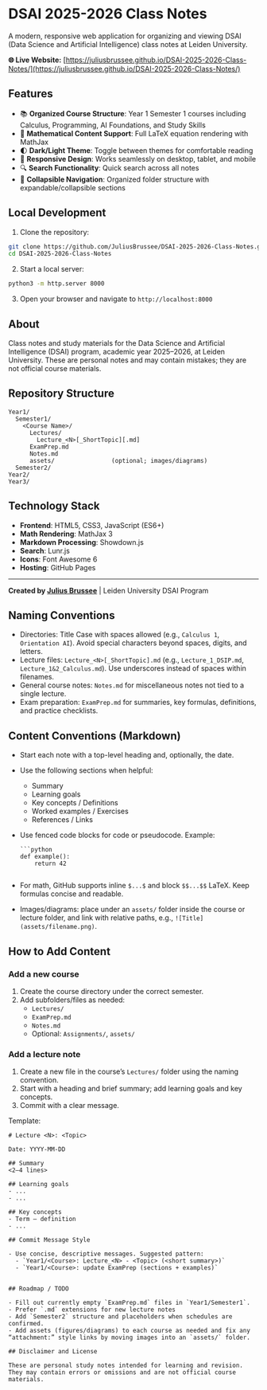 # DSAI 2025-2026 Class Notes

A modern, responsive web application for organizing and viewing DSAI (Data Science and Artificial Intelligence) class notes at Leiden University.

**🌐 Live Website:** [https://juliusbrussee.github.io/DSAI-2025-2026-Class-Notes/](https://juliusbrussee.github.io/DSAI-2025-2026-Class-Notes/)

## Features

- 📚 **Organized Course Structure**: Year 1 Semester 1 courses including Calculus, Programming, AI Foundations, and Study Skills
- 🧮 **Mathematical Content Support**: Full LaTeX equation rendering with MathJax
- 🌓 **Dark/Light Theme**: Toggle between themes for comfortable reading
- 📱 **Responsive Design**: Works seamlessly on desktop, tablet, and mobile
- 🔍 **Search Functionality**: Quick search across all notes
- 📂 **Collapsible Navigation**: Organized folder structure with expandable/collapsible sections

## Local Development

1. Clone the repository:
```bash
git clone https://github.com/JuliusBrussee/DSAI-2025-2026-Class-Notes.git
cd DSAI-2025-2026-Class-Notes
```

2. Start a local server:
```bash
python3 -m http.server 8000
```

3. Open your browser and navigate to `http://localhost:8000`

## About

Class notes and study materials for the Data Science and Artificial Intelligence (DSAI) program, academic year 2025–2026, at Leiden University. These are personal notes and may contain mistakes; they are not official course materials. 

## Repository Structure

```
Year1/
  Semester1/
    <Course Name>/
      Lectures/
        Lecture_<N>[_ShortTopic][.md]
      ExamPrep.md
      Notes.md
      assets/                (optional; images/diagrams)
  Semester2/
Year2/
Year3/
```

## Technology Stack

- **Frontend**: HTML5, CSS3, JavaScript (ES6+)
- **Math Rendering**: MathJax 3
- **Markdown Processing**: Showdown.js
- **Search**: Lunr.js
- **Icons**: Font Awesome 6
- **Hosting**: GitHub Pages

---

**Created by [Julius Brussee](https://github.com/JuliusBrussee)** | Leiden University DSAI Program

## Naming Conventions

- Directories: Title Case with spaces allowed (e.g., `Calculus 1`, `Orientation AI`). Avoid special characters beyond spaces, digits, and letters.
- Lecture files: `Lecture_<N>[_ShortTopic].md` (e.g., `Lecture_1_DSIP.md`, `Lecture_1&2_Calculus.md`). Use underscores instead of spaces within filenames.
- General course notes: `Notes.md` for miscellaneous notes not tied to a single lecture.
- Exam preparation: `ExamPrep.md` for summaries, key formulas, definitions, and practice checklists.

## Content Conventions (Markdown)

- Start each note with a top-level heading and, optionally, the date.
- Use the following sections when helpful:
  - Summary
  - Learning goals
  - Key concepts / Definitions
  - Worked examples / Exercises
  - References / Links
- Use fenced code blocks for code or pseudocode. Example:

  ```
  ```python
  def example():
      return 42
  ```
  ```

- For math, GitHub supports inline `$...$` and block `$$...$$` LaTeX. Keep formulas concise and readable.
- Images/diagrams: place under an `assets/` folder inside the course or lecture folder, and link with relative paths, e.g., `![Title](assets/filename.png)`.

## How to Add Content

### Add a new course

1. Create the course directory under the correct semester.
2. Add subfolders/files as needed:
   - `Lectures/`
   - `ExamPrep.md`
   - `Notes.md`
   - Optional: `Assignments/`, `assets/`

### Add a lecture note

1. Create a new file in the course’s `Lectures/` folder using the naming convention.
2. Start with a heading and brief summary; add learning goals and key concepts.
3. Commit with a clear message.

Template:

```
# Lecture <N>: <Topic>

Date: YYYY-MM-DD

## Summary
<2–4 lines>

## Learning goals
- ...
- ...

## Key concepts
- Term — definition
- ...

## Commit Message Style

- Use concise, descriptive messages. Suggested pattern:
  - `Year1/<Course>: Lecture_<N> - <Topic> (<short summary>)`
  - `Year1/<Course>: update ExamPrep (sections + examples)`


## Roadmap / TODO

- Fill out currently empty `ExamPrep.md` files in `Year1/Semester1`.
- Prefer `.md` extensions for new lecture notes
- Add `Semester2` structure and placeholders when schedules are confirmed.
- Add assets (figures/diagrams) to each course as needed and fix any “attachment:” style links by moving images into an `assets/` folder.

## Disclaimer and License

These are personal study notes intended for learning and revision. They may contain errors or omissions and are not official course materials.
